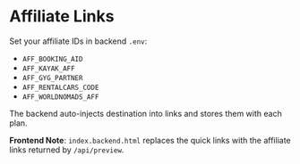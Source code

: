 # Affiliate Links

Set your affiliate IDs in backend `.env`:
- `AFF_BOOKING_AID`
- `AFF_KAYAK_AFF`
- `AFF_GYG_PARTNER`
- `AFF_RENTALCARS_CODE`
- `AFF_WORLDNOMADS_AFF`

The backend auto-injects destination into links and stores them with each plan.

**Frontend Note**: `index.backend.html` replaces the quick links with the affiliate links returned by `/api/preview`.

